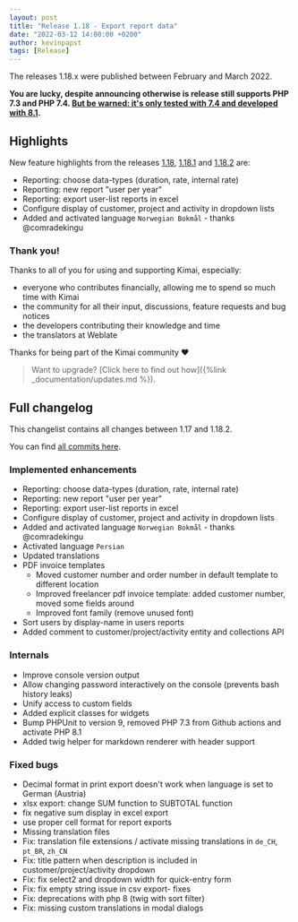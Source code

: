 ```yaml
---
layout: post
title: "Release 1.18 - Export report data"
date: "2022-03-12 14:00:00 +0200"
author: kevinpapst
tags: [Release]
---
```


The releases 1.18.x were published between February and March 2022.

**You are lucky, despite announcing otherwise is release still supports PHP 7.3 and PHP 7.4. [But be warned: it's only tested with 7.4 and developed with 8.1](https://www.kimai.org/blog/2021/sunsetting-php-7/).**

## Highlights 

New feature highlights from the releases [1.18](https://github.com/kevinpapst/kimai2/releases/tag/1.18), [1.18.1](https://github.com/kevinpapst/kimai2/releases/tag/1.18.1) and [1.18.2](https://github.com/kevinpapst/kimai2/releases/tag/1.18.2) are:
 
- Reporting: choose data-types (duration, rate, internal rate)
- Reporting: new report "user per year"
- Reporting: export user-list reports in excel
- Configure display of customer, project and activity in dropdown lists
- Added and activated language `Norwegian Bokmål` - thanks @comradekingu

### Thank you!

Thanks to all of you for using and supporting Kimai, especially:
- everyone who contributes financially, allowing me to spend so much time with Kimai
- the community for all their input, discussions, feature requests and bug notices
- the developers contributing their knowledge and time
- the translators at Weblate

Thanks for being part of the Kimai community ❤️

> Want to upgrade? [Click here to find out how]({%link _documentation/updates.md %}).

## Full changelog

This changelist contains all changes between 1.17 and 1.18.2.

You can find [all commits here](https://github.com/kevinpapst/kimai2/compare/1.17...1.18.2).

### Implemented enhancements

- Reporting: choose data-types (duration, rate, internal rate)
- Reporting: new report "user per year"
- Reporting: export user-list reports in excel
- Configure display of customer, project and activity in dropdown lists
- Added and activated language `Norwegian Bokmål` - thanks @comradekingu
- Activated language `Persian`
- Updated translations
- PDF invoice templates
    - Moved customer number and order number in default template to different location
    - Improved freelancer pdf invoice template: added customer number, moved some fields around
    - Improved font family (remove unused font)
- Sort users by display-name in users reports
- Added comment to customer/project/activity entity and collections API

### Internals

- Improve console version output
- Allow changing password interactively on the console (prevents bash history leaks)
- Unify access to custom fields
- Added explicit classes for widgets
- Bump PHPUnit to version 9, removed PHP 7.3 from Github actions and activate PHP 8.1
- Added twig helper for markdown renderer with header support

### Fixed bugs

- Decimal format in print export doesn't work when language is set to German \(Austria\)
- xlsx export: change SUM function to SUBTOTAL function
- fix negative sum display in excel export
- use proper cell format for report exports
- Missing translation files
- Fix: translation file extensions / activate missing translations in `de_CH`, `pt_BR`, `zh_CN`
- Fix: title pattern when description is included in customer/project/activity dropdown
- Fix: fix select2 and dropdown width for quick-entry form
- Fix: fix empty string issue in csv export- fixes
- Fix: deprecations with php 8 (twig with sort filter)
- Fix: missing custom translations in modal dialogs

